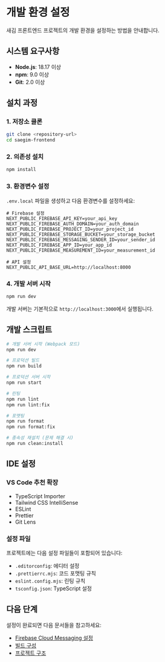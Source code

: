 # 개발 환경 설정

새김 프론트엔드 프로젝트의 개발 환경을 설정하는 방법을 안내합니다.

## 시스템 요구사항

- **Node.js**: 18.17 이상
- **npm**: 9.0 이상
- **Git**: 2.0 이상

## 설치 과정

### 1. 저장소 클론

```bash
git clone <repository-url>
cd saegim-frontend
```

### 2. 의존성 설치

```bash
npm install
```

### 3. 환경변수 설정

`.env.local` 파일을 생성하고 다음 환경변수를 설정하세요:

```env
# Firebase 설정
NEXT_PUBLIC_FIREBASE_API_KEY=your_api_key
NEXT_PUBLIC_FIREBASE_AUTH_DOMAIN=your_auth_domain
NEXT_PUBLIC_FIREBASE_PROJECT_ID=your_project_id
NEXT_PUBLIC_FIREBASE_STORAGE_BUCKET=your_storage_bucket
NEXT_PUBLIC_FIREBASE_MESSAGING_SENDER_ID=your_sender_id
NEXT_PUBLIC_FIREBASE_APP_ID=your_app_id
NEXT_PUBLIC_FIREBASE_MEASUREMENT_ID=your_measurement_id

# API 설정
NEXT_PUBLIC_API_BASE_URL=http://localhost:8000
```

### 4. 개발 서버 시작

```bash
npm run dev
```

개발 서버는 기본적으로 `http://localhost:3000`에서 실행됩니다.

## 개발 스크립트

```bash
# 개발 서버 시작 (Webpack 모드)
npm run dev

# 프로덕션 빌드
npm run build

# 프로덕션 서버 시작
npm run start

# 린팅
npm run lint
npm run lint:fix

# 포맷팅
npm run format
npm run format:fix

# 종속성 재설치 (문제 해결 시)
npm run clean:install
```

## IDE 설정

### VS Code 추천 확장

- TypeScript Importer
- Tailwind CSS IntelliSense
- ESLint
- Prettier
- Git Lens

### 설정 파일

프로젝트에는 다음 설정 파일들이 포함되어 있습니다:

- `.editorconfig`: 에디터 설정
- `.prettierrc.mjs`: 코드 포맷팅 규칙
- `eslint.config.mjs`: 린팅 규칙
- `tsconfig.json`: TypeScript 설정

## 다음 단계

설정이 완료되면 다음 문서들을 참고하세요:

- [Firebase Cloud Messaging 설정](./fcm.md)
- [빌드 구성](./build.md)
- [프로젝트 구조](./structure.md)

